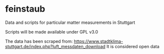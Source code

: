 # feinstaub
Data and scripts for particular matter measurements in Stuttgart

Scripts will be made available under GPL v3.0

The data has been scraped from: https://www.stadtklima-stuttgart.de/index.php?luft_messdaten_download
It is considered open data 
